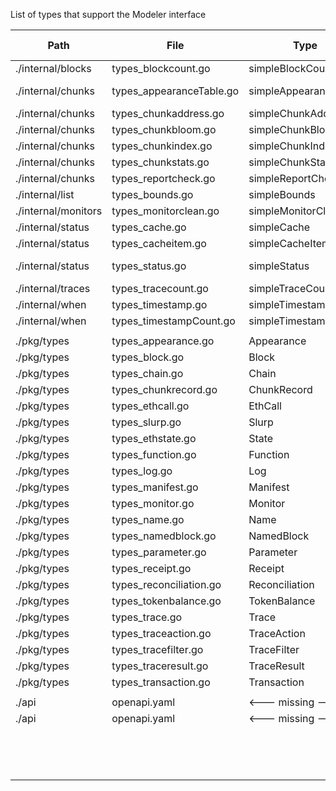 List of types that support the Modeler interface

| Path                | File                     | Type                  | Documented        | gen-c++ | gen-go |
| ------------------- | ------------------------ | --------------------- | ----------------- | ------- | ------ |
| ./internal/blocks   | types_blockcount.go      | simpleBlockCount      | blockCount        |         | x      |
| ./internal/chunks   | types_appearanceTable.go | simpleAppearanceTable | <--- missing ---> |         |        |
| ./internal/chunks   | types_chunkaddress.go    | simpleChunkAddress    | chunkAddress      |         | x      |
| ./internal/chunks   | types_chunkbloom.go      | simpleChunkBloom      | chunkBloom        |         | x      |
| ./internal/chunks   | types_chunkindex.go      | simpleChunkIndex      | chunkIndex        |         | x      |
| ./internal/chunks   | types_chunkstats.go      | simpleChunkStats      | chunkStats        |         | x      |
| ./internal/chunks   | types_reportcheck.go     | simpleReportCheck     | reportCheck       |         | x      |
| ./internal/list     | types_bounds.go          | simpleBounds          | bounds            |         | x      |
| ./internal/monitors | types_monitorclean.go    | simpleMonitorClean    | monitorClean      |         | x      |
| ./internal/status   | types_cache.go           | simpleCache           | cache             |         | x      | not turned on |
| ./internal/status   | types_cacheitem.go       | simpleCacheItem       | cacheItem         |         |        |
| ./internal/status   | types_status.go          | simpleStatus          | <--- missing ---> |         | x      |
| ./internal/traces   | types_tracecount.go      | simpleTraceCount      | traceCount        |         | x      |
| ./internal/when     | types_timestamp.go       | simpleTimestamp       | timestamp         |         |        |
| ./internal/when     | types_timestampCount.go  | simpleTimestampCount  | timestampCount    |         |        |
|                     |                          |                       |                   |         |        |
| ./pkg/types         | types_appearance.go      | Appearance            | appearance        | x       |        | not turned on |
| ./pkg/types         | types_block.go           | Block                 | block             | x       | x      |
| ./pkg/types         | types_chain.go           | Chain                 | chain             | x       | x      |
| ./pkg/types         | types_chunkrecord.go     | ChunkRecord           | chunkRecord       |         | x      |
| ./pkg/types         | types_ethcall.go         | EthCall               | ethCall           | x       | x      |
| ./pkg/types         | types_slurp.go           | Slurp                 | slurp             |         | x      |
| ./pkg/types         | types_ethstate.go        | State                 | ethState          | x       | x      |
| ./pkg/types         | types_function.go        | Function              | function          | x       | x      |
| ./pkg/types         | types_log.go             | Log                   | log               | x       | x      |
| ./pkg/types         | types_manifest.go        | Manifest              | manifest          |         | x      |
| ./pkg/types         | types_monitor.go         | Monitor               | monitor           | x       |        | not turned on |
| ./pkg/types         | types_name.go            | Name                  | name              | x       | x      |
| ./pkg/types         | types_namedblock.go      | NamedBlock            | namedBlock        |         | x      |
| ./pkg/types         | types_parameter.go       | Parameter             | parameter         | x       | x      |
| ./pkg/types         | types_receipt.go         | Receipt               | receipt           | x       | x      |
| ./pkg/types         | types_reconciliation.go  | Reconciliation        | reconciliation    | x       | x      |
| ./pkg/types         | types_tokenbalance.go    | TokenBalance          | tokenBalance      | x       | x      |
| ./pkg/types         | types_trace.go           | Trace                 | trace             | x       | x      |
| ./pkg/types         | types_traceaction.go     | TraceAction           | traceAction       | x       | x      |
| ./pkg/types         | types_tracefilter.go     | TraceFilter           | traceFilter       |         | x      |
| ./pkg/types         | types_traceresult.go     | TraceResult           | traceResult       | x       | x      |
| ./pkg/types         | types_transaction.go     | Transaction           | transaction       | x       | x      |
|                     |                          |                       |                   |         |        |
| ./api               | openapi.yaml             | <--- missing --->     | abi               |         |        |
| ./api               | openapi.yaml             | <--- missing --->     | appearanceCount   |         |        |
|                     |                          |                       |                   |         |        |
|                     |                          |                       | logfilter         |         |        |
|                     |                          |                       | chain             |         |        |
|                     |                          |                       | key               |         |        |
